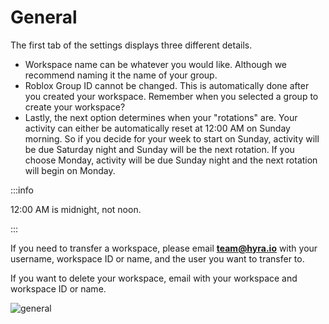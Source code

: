 # General

The first tab of the settings displays three different details. 
- Workspace name can be whatever you would like. Although we recommend naming it the name of your group.
- Roblox Group ID cannot be changed. This is automatically done after you created your workspace. Remember when you selected a group to create your workspace?
- Lastly, the next option determines when your "rotations" are. Your activity can either be automatically reset at 12:00 AM on Sunday morning. So if you decide for your week to start on Sunday, activity will be due Saturday night and Sunday will be the next rotation. If you choose Monday, activity will be due Sunday night and the next rotation will begin on Monday.

:::info

12:00 AM is midnight, not noon.

:::

If you need to transfer a workspace, please email **team@hyra.io** with your username, workspace ID or name, and the user you want to transfer to.

If you want to delete your workspace, email with your workspace and workspace ID or name.

![general](/img/general.PNG)